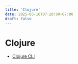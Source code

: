 ```yaml
---
title: 'Clojure'
date: 2025-03-16T07:20:00+07:00
draft: false
---
```


# Clojure

- [Clojure CLI](./clojure-cli/)
